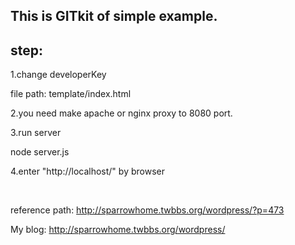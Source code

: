 <html lang="en">
<head>
	<meta charset="UTF-8">
</head>
<body>

<h2>This is GITkit of simple example.</h2>

<h2>step:</h2>
<p>
1.change developerKey
</p>
<p class="content">
	file path: template/index.html
</p>

<p>
2.you need make apache or nginx proxy to 8080 port.
</p>

<p>
3.run server
<p class="content">
	node server.js
</p>
</p>
<p>
4.enter "http://localhost/" by browser

</p>

<br>
<p>
reference path:
	<a href='http://sparrowhome.twbbs.org/wordpress/?p=473'>http://sparrowhome.twbbs.org/wordpress/?p=473</a>
</p>


<p>
My blog:
	<a href="http://sparrowhome.twbbs.org/wordpress/">http://sparrowhome.twbbs.org/wordpress/</a>

</p>

</body>
</html>


